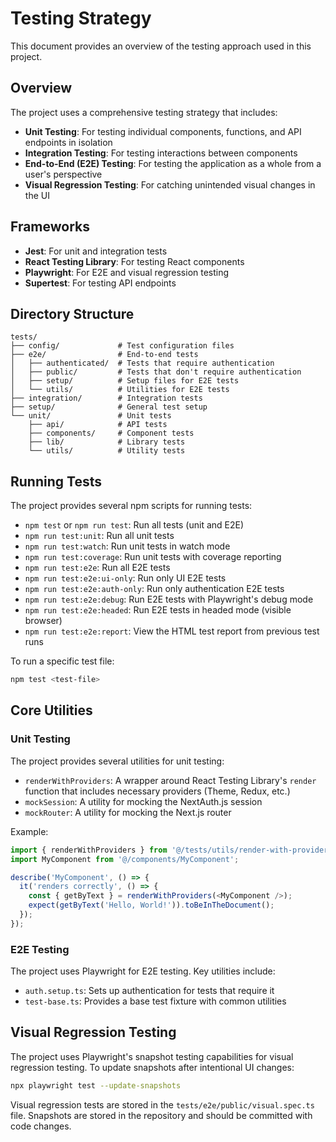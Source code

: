 # Testing Strategy

This document provides an overview of the testing approach used in this project.

## Overview

The project uses a comprehensive testing strategy that includes:

- **Unit Testing**: For testing individual components, functions, and API endpoints in isolation
- **Integration Testing**: For testing interactions between components
- **End-to-End (E2E) Testing**: For testing the application as a whole from a user's perspective
- **Visual Regression Testing**: For catching unintended visual changes in the UI

## Frameworks

- **Jest**: For unit and integration tests
- **React Testing Library**: For testing React components
- **Playwright**: For E2E and visual regression testing
- **Supertest**: For testing API endpoints

## Directory Structure

```
tests/
├── config/             # Test configuration files
├── e2e/                # End-to-end tests
│   ├── authenticated/  # Tests that require authentication
│   ├── public/         # Tests that don't require authentication
│   ├── setup/          # Setup files for E2E tests
│   └── utils/          # Utilities for E2E tests
├── integration/        # Integration tests
├── setup/              # General test setup
└── unit/               # Unit tests
    ├── api/            # API tests
    ├── components/     # Component tests
    ├── lib/            # Library tests
    └── utils/          # Utility tests
```

## Running Tests

The project provides several npm scripts for running tests:

- `npm test` or `npm run test`: Run all tests (unit and E2E)
- `npm run test:unit`: Run all unit tests
- `npm run test:watch`: Run unit tests in watch mode
- `npm run test:coverage`: Run unit tests with coverage reporting
- `npm run test:e2e`: Run all E2E tests
- `npm run test:e2e:ui-only`: Run only UI E2E tests
- `npm run test:e2e:auth-only`: Run only authentication E2E tests
- `npm run test:e2e:debug`: Run E2E tests with Playwright's debug mode
- `npm run test:e2e:headed`: Run E2E tests in headed mode (visible browser)
- `npm run test:e2e:report`: View the HTML test report from previous test runs

To run a specific test file:

```bash
npm test <test-file>
```

## Core Utilities

### Unit Testing

The project provides several utilities for unit testing:

- `renderWithProviders`: A wrapper around React Testing Library's `render` function that includes necessary providers (Theme, Redux, etc.)
- `mockSession`: A utility for mocking the NextAuth.js session
- `mockRouter`: A utility for mocking the Next.js router

Example:

```typescript
import { renderWithProviders } from '@/tests/utils/render-with-providers';
import MyComponent from '@/components/MyComponent';

describe('MyComponent', () => {
  it('renders correctly', () => {
    const { getByText } = renderWithProviders(<MyComponent />);
    expect(getByText('Hello, World!')).toBeInTheDocument();
  });
});
```

### E2E Testing

The project uses Playwright for E2E testing. Key utilities include:

- `auth.setup.ts`: Sets up authentication for tests that require it
- `test-base.ts`: Provides a base test fixture with common utilities

## Visual Regression Testing

The project uses Playwright's snapshot testing capabilities for visual regression testing. To update snapshots after intentional UI changes:

```bash
npx playwright test --update-snapshots
```

Visual regression tests are stored in the `tests/e2e/public/visual.spec.ts` file. Snapshots are stored in the repository and should be committed with code changes.
